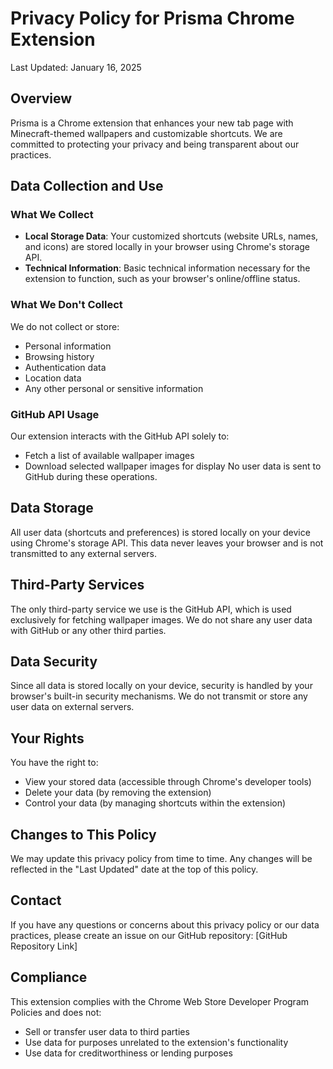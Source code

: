 # Privacy Policy for Prisma Chrome Extension

Last Updated: January 16, 2025

## Overview
Prisma is a Chrome extension that enhances your new tab page with Minecraft-themed wallpapers and customizable shortcuts. We are committed to protecting your privacy and being transparent about our practices.

## Data Collection and Use
### What We Collect
- **Local Storage Data**: Your customized shortcuts (website URLs, names, and icons) are stored locally in your browser using Chrome's storage API.
- **Technical Information**: Basic technical information necessary for the extension to function, such as your browser's online/offline status.

### What We Don't Collect
We do not collect or store:
- Personal information
- Browsing history
- Authentication data
- Location data
- Any other personal or sensitive information

### GitHub API Usage
Our extension interacts with the GitHub API solely to:
- Fetch a list of available wallpaper images
- Download selected wallpaper images for display
No user data is sent to GitHub during these operations.

## Data Storage
All user data (shortcuts and preferences) is stored locally on your device using Chrome's storage API. This data never leaves your browser and is not transmitted to any external servers.

## Third-Party Services
The only third-party service we use is the GitHub API, which is used exclusively for fetching wallpaper images. We do not share any user data with GitHub or any other third parties.

## Data Security
Since all data is stored locally on your device, security is handled by your browser's built-in security mechanisms. We do not transmit or store any user data on external servers.

## Your Rights
You have the right to:
- View your stored data (accessible through Chrome's developer tools)
- Delete your data (by removing the extension)
- Control your data (by managing shortcuts within the extension)

## Changes to This Policy
We may update this privacy policy from time to time. Any changes will be reflected in the "Last Updated" date at the top of this policy.

## Contact
If you have any questions or concerns about this privacy policy or our data practices, please create an issue on our GitHub repository: [GitHub Repository Link]

## Compliance
This extension complies with the Chrome Web Store Developer Program Policies and does not:
- Sell or transfer user data to third parties
- Use data for purposes unrelated to the extension's functionality
- Use data for creditworthiness or lending purposes
